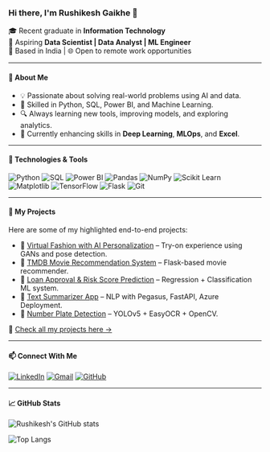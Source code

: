 ### Hi there, I'm Rushikesh Gaikhe 👋

🎓 Recent graduate in **Information Technology**  
💼 Aspiring **Data Scientist | Data Analyst | ML Engineer**  
📍 Based in India | 🌐 Open to remote work opportunities

---

#### 🚀 About Me

- 💡 Passionate about solving real-world problems using AI and data.
- 🧠 Skilled in Python, SQL, Power BI, and Machine Learning.
- 🔍 Always learning new tools, improving models, and exploring analytics.
- 🎯 Currently enhancing skills in **Deep Learning**, **MLOps**, and **Excel**.

---

#### 🔧 Technologies & Tools

![Python](https://img.shields.io/badge/-Python-3776AB?style=flat&logo=python&logoColor=white)
![SQL](https://img.shields.io/badge/-SQL-4479A1?style=flat&logo=postgresql&logoColor=white)
![Power BI](https://img.shields.io/badge/-Power%20BI-F2C811?style=flat&logo=powerbi&logoColor=black)
![Pandas](https://img.shields.io/badge/-Pandas-150458?style=flat&logo=pandas)
![NumPy](https://img.shields.io/badge/-NumPy-013243?style=flat&logo=numpy)
![Scikit Learn](https://img.shields.io/badge/-Scikit%20Learn-F7931E?style=flat&logo=scikitlearn&logoColor=black)
![Matplotlib](https://img.shields.io/badge/-Matplotlib-11557C?style=flat)
![TensorFlow](https://img.shields.io/badge/-TensorFlow-FF6F00?style=flat&logo=tensorflow)
![Flask](https://img.shields.io/badge/-Flask-000000?style=flat&logo=flask)
![Git](https://img.shields.io/badge/-Git-F05032?style=flat&logo=git&logoColor=white)

---

#### 🧠 My Projects

Here are some of my highlighted end-to-end projects:

- 🔹 [Virtual Fashion with AI Personalization](https://github.com/rushikesh092002) – Try-on experience using GANs and pose detection.
- 🔹 [TMDB Movie Recommendation System](https://github.com/rushikesh092002) – Flask-based movie recommender.
- 🔹 [Loan Approval & Risk Score Prediction](https://github.com/rushikesh092002) – Regression + Classification ML system.
- 🔹 [Text Summarizer App](https://github.com/rushikesh092002) – NLP with Pegasus, FastAPI, Azure Deployment.
- 🔹 [Number Plate Detection](https://github.com/rushikesh092002) – YOLOv5 + EasyOCR + OpenCV.

📁 [Check all my projects here →](https://github.com/rushikesh092002?tab=repositories)

---

#### 📫 Connect With Me

[![LinkedIn](https://img.shields.io/badge/-LinkedIn-0077B5?style=flat&logo=linkedin&logoColor=white)](https://www.linkedin.com/in/rushikeshgaikhe/)
[![Gmail](https://img.shields.io/badge/-Gmail-D14836?style=flat&logo=gmail&logoColor=white)](mailto:rushikeshgaikhe09@gmail.com)
[![GitHub](https://img.shields.io/badge/-GitHub-181717?style=flat&logo=github&logoColor=white)](https://github.com/rushikesh092002)

---

#### 📈 GitHub Stats

![Rushikesh's GitHub stats](https://github-readme-stats.vercel.app/api?username=rushikesh092002&show_icons=true&theme=radical)

![Top Langs](https://github-readme-stats.vercel.app/api/top-langs/?username=rushikesh092002&layout=compact&theme=radical)
